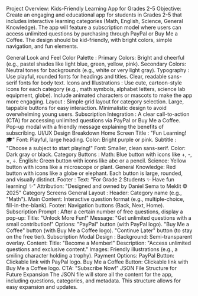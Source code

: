 Project Overview: Kids-Friendly Learning App for Grades 2-5
Objective:
Create an engaging and educational app for students in Grades 2-5 that includes interactive learning categories (Math, English, Science, General Knowledge). The app will feature a subscription model where users can access unlimited questions by purchasing through PayPal or Buy Me a Coffee. The design should be kid-friendly, with bright colors, simple navigation, and fun elements.

General Look and Feel
Color Palette :
Primary Colors: Bright and cheerful (e.g., pastel shades like light blue, green, yellow, pink).
Secondary Colors: Neutral tones for backgrounds (e.g., white or very light gray).
Typography :
Use playful, rounded fonts for headings and titles.
Clear, readable sans-serif fonts for body text.
Icons and Illustrations :
Use cute, cartoon-style icons for each category (e.g., math symbols, alphabet letters, science lab equipment, globe).
Include animated characters or mascots to make the app more engaging.
Layout :
Simple grid layout for category selection.
Large, tappable buttons for easy interaction.
Minimalistic design to avoid overwhelming young users.
Subscription Integration :
A clear call-to-action (CTA) for accessing unlimited questions via PayPal or Buy Me a Coffee.
Pop-up modal with a friendly message explaining the benefits of subscribing.
UI/UX Design Breakdown
Home Screen
Title : "Fun Learning! 🎓"
Font: Playful, large heading.
Color: Bright purple or pink.
Subtitle : "Choose a subject to start playing!"
Font: Smaller, clean sans-serif.
Color: Dark gray or black.
Category Buttons :
Math: Blue button with icons like +, -, ×, ÷.
English: Green button with icons like abc or a pencil.
Science: Yellow button with icons like a microscope or plant.
General Knowledge: Red button with icons like a globe or elephant.
Each button is large, rounded, and visually distinct.
Footer :
Text: "For Grade 2 Students ✨ Have fun learning! ✨"
Attribution: "Designed and owned by Daniel Sema to Meklit © 2025"
Category Screens
General Layout :
Header: Category name (e.g., "Math").
Main Content: Interactive question format (e.g., multiple-choice, fill-in-the-blank).
Footer: Navigation buttons (Back, Next, Home).
Subscription Prompt :
After a certain number of free questions, display a pop-up:
Title: "Unlock More Fun!"
Message: "Get unlimited questions with a small contribution!"
Options:
"PayPal" button (with PayPal logo).
"Buy Me a Coffee" button (with Buy Me a Coffee logo).
"Continue Later" button (to stay on the free tier).
Subscription Modal
Design :
Background: Semi-transparent overlay.
Content:
Title: "Become a Member!"
Description: "Access unlimited questions and exclusive content."
Images: Friendly illustrations (e.g., a smiling character holding a trophy).
Payment Options:
PayPal Button: Clickable link with PayPal logo.
Buy Me a Coffee Button: Clickable link with Buy Me a Coffee logo.
CTA: "Subscribe Now!"
JSON File Structure for Future Expansion
The JSON file will store all the content for the app, including questions, categories, and metadata. This structure allows for easy expansion and updates.
